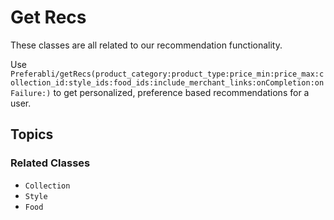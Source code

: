 # Get Recs

These classes are all related to our recommendation functionality. 


Use ``Preferabli/getRecs(product_category:product_type:price_min:price_max:collection_id:style_ids:food_ids:include_merchant_links:onCompletion:onFailure:)`` to get personalized, preference based recommendations for a user.

## Topics

### Related Classes

- ``Collection``
- ``Style``
- ``Food``
